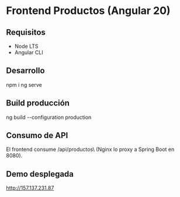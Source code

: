 ﻿# Frontend Productos (Angular 20)

## Requisitos
- Node LTS
- Angular CLI

## Desarrollo
npm i
ng serve

## Build producción
ng build --configuration production

## Consumo de API
El frontend consume \/api/productos\ (Nginx lo proxy a Spring Boot en 8080).

## Demo desplegada
http://157.137.231.87
